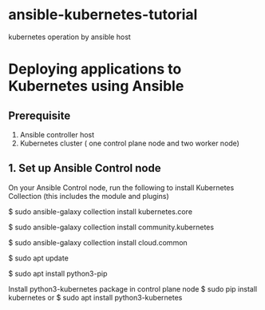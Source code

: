 # ansible-kubernetes-tutorial
kubernetes operation by ansible host

# Deploying applications to Kubernetes using Ansible

## Prerequisite 
1. Ansible controller host 
2. Kubernetes cluster ( one control plane node and two worker node)



## 1. Set up Ansible Control node

On your Ansible Control node, run the following to install Kubernetes Collection (this includes the module and plugins)

$ sudo ansible-galaxy collection install kubernetes.core

$ sudo ansible-galaxy collection install community.kubernetes

$ sudo ansible-galaxy collection install cloud.common


$ sudo apt update

$ sudo apt install python3-pip

Install python3-kubernetes package in control plane node
$ sudo pip install kubernetes or $ sudo apt install python3-kubernetes

